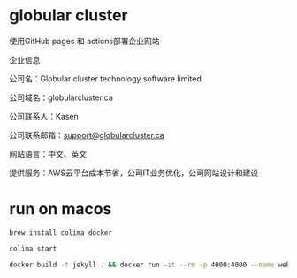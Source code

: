 # globular cluster

使用GitHub pages 和 actions部署企业网站

企业信息

公司名：Globular cluster technology software limited

公司域名：globularcluster.ca

公司联系人：Kasen

公司联系邮箱：support@globularcluster.ca

网站语言：中文、英文

提供服务：AWS云平台成本节省，公司IT业务优化，公司网站设计和建设


# run on macos

```sh
brew install colima docker  

colima start

docker build -t jekyll . && docker run -it --rm -p 4000:4000 --name website jekyll

```